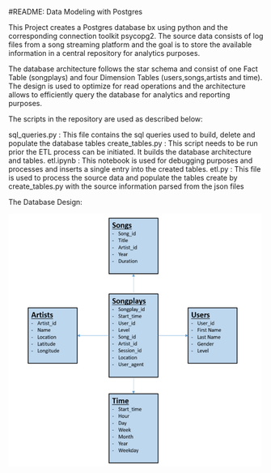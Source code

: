 #README: Data Modeling with Postgres

This Project creates a Postgres database bx using python and the corresponding connection toolkit psycopg2.
The source data consists of log files from a song streaming platform and the goal is to store the available information in a central repository for analytics purposes.

The database architecture follows the star schema and consist of one Fact Table (songplays) and four Dimension Tables (users,songs,artists and time).
The design is used to optimize for read operations and the architecture allows to efficiently query the database for analytics and reporting purposes.

The scripts in the repository are used as described below:

sql_queries.py : This file contains the sql queries used to build, delete and populate the database tables
create_tables.py : This script needs to be run prior the ETL process can be initiated. It builds the database architecture and tables.
etl.ipynb : This notebook is used for debugging purposes and processes and inserts a single entry into the created tables.
etl.py : This file is used to process the source data and populate the tables create by create_tables.py with the source information parsed from the json files

The Database Design:

<img src="./databasedesign.png" width="500" height="500">